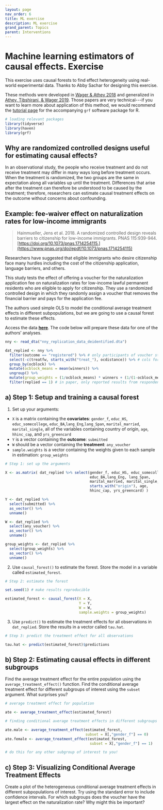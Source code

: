 ```yaml
---
layout: page
nav_order: 6
title: ML exercise
description: ML exercise
grand_parent: Topics
parent: Interventions
---
```


# Machine learning estimators of causal effects. Exercise

This exercise uses causal forests to find effect heterogeneity using real-world experimental data. Thanks to Abby Sachar for designing this exercise.

These methods were developed in [Wager & Athey 2018](https://doi.org/10.1080/01621459.2017.1319839) and generalized in [Athey, Tibshirani, & Wager 2019](https://www.jstor.org/stable/26581894). Those papers are very technical---if you want to learn more about application of this method, we would recommend the [tutorial page](https://grf-labs.github.io/grf/articles/grf_guide.html) for the accompanying `grf` software package for R.

``` r
# loading relevant packages
library(tidyverse)
library(haven)
library(grf)
```

## Why are randomized controlled designs useful for estimating causal effects?

In an observational study, the people who receive treatment and do not
receive treatment may differ in many ways long before treatment occurs.
When the treatment is randomized, the two groups are the same in
expectation along all variables up until the treatment. Differences that
arise after the treatment can therefore be understood to be caused by
the treatment; therefore, researchers can estimate causal treatment
effects on the outcome without concerns about confounding.

## Example: fee-waiver effect on naturalization rates for low-income immigrants

> Hainmueller, Jens et al. 2018. A randomized controlled design reveals
> barriers to citizenship for low-income immigrants. PNAS 115:939-944.
> [https://doi.org/10.1073/pnas.1714254115.](https://www.pnas.org/doi/epdf/10.1073/pnas.1714254115)

Researchers have suggested that eligible immigrants who desire
citizenship face many hurdles including the cost of the citizenship
application, language barriers, and others.

This study tests the effect of offering a voucher for the naturalization
application fee on naturalization rates for low-income lawful permanent
residents who are eligible to apply for citizenship. They use a
randomized controlled design in which they randomly assign a voucher
that removes the financial barrier and pays for the application fee.

The authors used simple OLS to model the conditional average treatment
effects in different subpopulations, but we are going to use a causal
forest to estimate these effects.

Access the data
**[here](https://dataverse.harvard.edu/dataset.xhtml?persistentId=doi:10.7910/DVN/W7MNXK)**.
The code below will prepare these data for one of the authors’ analyses.

``` r
nny <- read_dta("nny_replication_data_deidentified.dta")

dat_replied <- nny %>%
  filter(outcome == "registered") %>% # only participants of voucher study
  select(-c(treatfw, starts_with("treat_"), ocdistance)) %>% # cols for voucher study
  group_by(ocblock) %>%
  mutate(ocblock_means = mean(winners)) %>%
  ungroup() %>%
  mutate(group_weights = (1/ocblock_means) * winners + (1/(1-ocblock_means))*(1-winners)) %>%
  filter(replied == 1) # in paper, only reported results from respondents who answered yes
```

## a) Step 1: Setup and training a causal forest

1.  Set up your arguments:

- `X` is a matrix containing the **covariates**: `gender_f`, `educ_HS`,
  `educ_somecollege`, `educ_BA`,`lang_Eng`,`lang_Span`,
  `marital_married`, `marital_single`, all of the variables containing
  country of origin, `age`, `hhinc_cap`, and `yrs_greencard`
- `Y` is a vector containing the **outcome**: `submitted`
- `W` should be a vector containing the **treatment**: `any_voucher`
- `sample.weights` is a vector containing the weights given to each
  sample in estimation: `group_weights`

``` r
# Step 1: set up the arguments

X <- as.matrix( dat_replied %>% select(gender_f, educ_HS, educ_somecollege, 
                                       educ_BA,lang_Eng, lang_Span, 
                                       marital_married, marital_single, 
                                       starts_with("origin"), age, 
                                       hhinc_cap, yrs_greencard) )

Y <- dat_replied %>%
  select(submitted) %>%
  as_vector() %>%
  unname()

W <- dat_replied %>%
  select(any_voucher) %>%
  as_vector() %>%
  unname()

group_weights <- dat_replied %>%
  select(group_weights) %>%
  as_vector() %>%
  unname()
```

2.  Use `causal_forest()` to estimate the forest. Store the model in a
    variable called `estimated_forest`.

``` r
# Step 2: estimate the forest

set.seed(1) # make results reproducible

estimated_forest <- causal_forest(X = X,
                                  Y = Y,
                                  W = W,
                                  sample.weights = group_weights)
```

3.  Use `predict()` to estimate the treatment effects for all
    observations in `dat_replied`. Store the results in a vector called
    `tau.hat`.

``` r
# Step 3: predict the treatment effect for all observations

tau.hat <- predict(estimated_forest)$predictions
```

## b) Step 2: Estimating causal effects in different subgroups

Find the average treatment effect for the entire population using the
`average_treatment_effect()` function. Find the conditional average
treatment effect for different subgroups of interest using the `subset`
argument. What surprises you?

``` r
# average treatment effect for population

ate <- average_treatment_effect(estimated_forest)

# finding conditional average treatment effects in different subgroups

ate.male <- average_treatment_effect(estimated_forest, 
                                     subset = X[,"gender_f"] == 0)
ate.female <- average_treatment_effect(estimated_forest, 
                                       subset = X[,"gender_f"] == 1)

# do this for any other subgroup of interest to you!
```

## c) Step 3: Visualizing Conditional Average Treatment Effects

Create a plot of the heterogeneous conditional average treatment effects
in different subpopulations of interest. Try using the standard error to
include confidence intervals. For which subgroups does the voucher have
the largest effect on the naturalization rate? Why might this be
important?